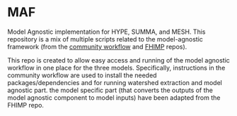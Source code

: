 # MAF
Model Agnostic implementation for HYPE, SUMMA, and MESH.
This repository is a mix of multiple scripts related to the model-agnostic framework (from the [community workflow](https://github.com/kasra-keshavarz/community-modelling-workflow-training.git) and [FHIMP](https://github.com/ShervanGharari/FHIMP.git) repos).

This repo is created to allow easy access and running of the model agnostic workflow in one place for the three models.
Specifically, instructions in the community workflow are used to install the needed packages/dependencies and for running watershed extraction and model agnostic part. the model specific part (that converts the outputs of the model agnostic component to model inputs) have been adapted from the FHIMP repo.
